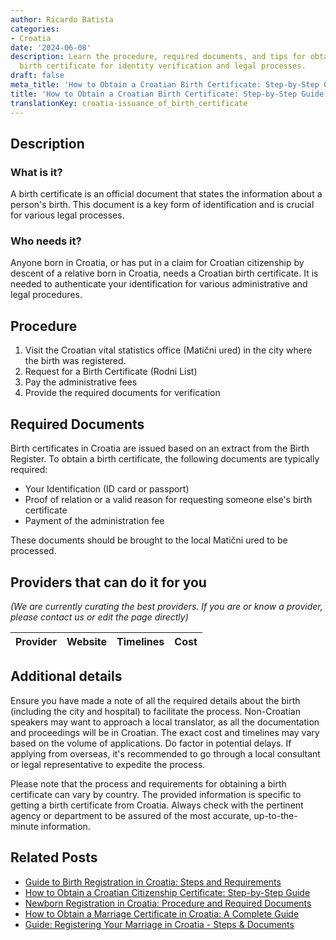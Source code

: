 ```yaml
---
author: Ricardo Batista
categories:
- Croatia
date: '2024-06-08'
description: Learn the procedure, required documents, and tips for obtaining a Croatian
  birth certificate for identity verification and legal processes.
draft: false
meta_title: 'How to Obtain a Croatian Birth Certificate: Step-by-Step Guide'
title: 'How to Obtain a Croatian Birth Certificate: Step-by-Step Guide'
translationKey: croatia-issuance_of_birth_certificate
---
```


## Description
### What is it?
A birth certificate is an official document that states the information about a person's birth. This document is a key form of identification and is crucial for various legal processes.

### Who needs it?
Anyone born in Croatia, or has put in a claim for Croatian citizenship by descent of a relative born in Croatia, needs a Croatian birth certificate. It is needed to authenticate your identification for various administrative and legal procedures.

## Procedure
1. Visit the Croatian vital statistics office (Matični ured) in the city where the birth was registered.
2. Request for a Birth Certificate (Rodni List)
3. Pay the administrative fees
4. Provide the required documents for verification

## Required Documents
Birth certificates in Croatia are issued based on an extract from the Birth Register. To obtain a birth certificate, the following documents are typically required:

- Your Identification (ID card or passport)
- Proof of relation or a valid reason for requesting someone else's birth certificate
- Payment of the administration fee

These documents should be brought to the local Matični ured to be processed.

## Providers that can do it for you

_(We are currently curating the best providers. If you are or know a provider, please contact us or edit the page directly)_

| Provider        |     Website     |     Timelines    |       Cost      |
| :-------------: | :-------------: |  :-------------: | :-------------: |

## Additional details
Ensure you have made a note of all the required details about the birth (including the city and hospital) to facilitate the process. Non-Croatian speakers may want to approach a local translator, as all the documentation and proceedings will be in Croatian. The exact cost and timelines may vary based on the volume of applications. Do factor in potential delays. If applying from overseas, it's recommended to go through a local consultant or legal representative to expedite the process.
   
Please note that the process and requirements for obtaining a birth certificate can vary by country. The provided information is specific to getting a birth certificate from Croatia. Always check with the pertinent agency or department to be assured of the most accurate, up-to-the-minute information.
## Related Posts

- [Guide to Birth Registration in Croatia: Steps and Requirements](https://tramitit.com/guides/croatia/entry_into_the_birth_register/)
- [How to Obtain a Croatian Citizenship Certificate: Step-by-Step Guide](https://tramitit.com/guides/croatia/issuance_of_citizenship_certificate/)
- [Newborn Registration in Croatia: Procedure and Required Documents](https://tramitit.com/guides/croatia/newborn_registration_process/)
- [How to Obtain a Marriage Certificate in Croatia: A Complete Guide](https://tramitit.com/guides/croatia/issuance_of_marriage_certificate/)
- [Guide: Registering Your Marriage in Croatia - Steps & Documents](https://tramitit.com/guides/croatia/entry_into_the_marriage_register/)